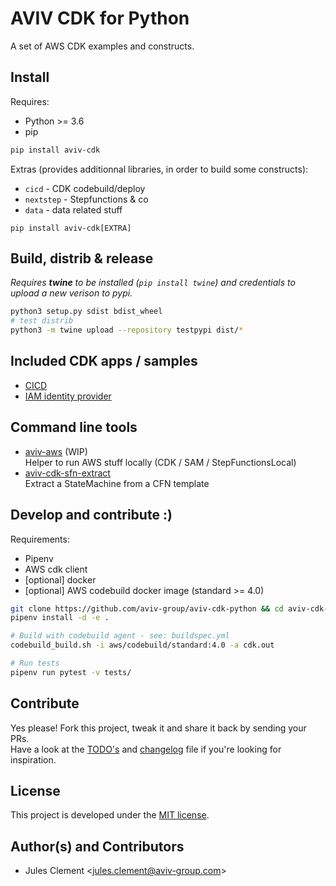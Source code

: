 # AVIV CDK for Python

A set of AWS CDK examples and constructs.

## Install

Requires:

- Python >= 3.6
- pip

```sh
pip install aviv-cdk
```

Extras (provides additionnal libraries, in order to build some constructs):

- `cicd` - CDK codebuild/deploy
- `nextstep` - Stepfunctions & co
- `data` - data related stuff

```shx
pip install aviv-cdk[EXTRA]
```

## Build, distrib & release

_Requires __twine__ to be installed (`pip install twine`) and credentials to upload a new verison to pypi._

```sh
python3 setup.py sdist bdist_wheel
# test distrib
python3 -m twine upload --repository testpypi dist/*
```

## Included CDK apps / samples

- [CICD](docs/CICD.md)
- [IAM identity provider](docs/IAMidp.md)

## Command line tools

- [aviv-aws](bin/aws_local.py) (WIP)  
  Helper to run AWS stuff locally (CDK / SAM / StepFunctionsLocal)
- [aviv-cdk-sfn-extract](bin/sfn_extract.py)  
  Extract a StateMachine from a CFN template

## Develop and contribute :)

Requirements:

- Pipenv
- AWS cdk client
- [optional] docker
- [optional] AWS codebuild docker image (standard >= 4.0)

```sh
git clone https://github.com/aviv-group/aviv-cdk-python && cd aviv-cdk-python
pipenv install -d -e .

# Build with codebuild agent - see: buildspec.yml
codebuild_build.sh -i aws/codebuild/standard:4.0 -a cdk.out

# Run tests
pipenv run pytest -v tests/
```

## Contribute

Yes please! Fork this project, tweak it and share it back by sending your PRs.  
Have a look at the [TODO's](TODO) and [changelog](CHANGELOG) file if you're looking for inspiration.

## License

This project is developed under the [MIT license](license).

## Author(s) and Contributors

- Jules Clement \<jules.clement@aviv-group.com>
